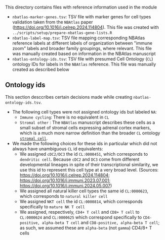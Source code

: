 This directory contains files with reference information used in the module

* `nbatlas-marker-genes.tsv`: TSV file with marker genes for cell types validation taken from the `NBAtlas` paper (<https://doi.org/10.1016/j.celrep.2024.114804>).
This file was created with `../scripts/setup/prepare-nbatlas-gene-lists.R`
* `nbatlas-label-map.tsv`: TSV file mapping corresponding NBAtlas reference labels at different labels of organization between "immune zoom" labels and broader family groupings, where relevant.
This file was manually created based on information in the NBAtlas manuscript
* `nbatlas-ontology-ids.tsv`: TSV file with presumed Cell Ontology (`CL`) ontology IDs for labels in the `NBAtlas` reference.
This file was manually created as described below

## Ontology ids

This section desccribes certain decisions made while creating `nbatlas-ontology-ids.tsv`.

* The following cell types were not assigned ontology ids but labeled `NA`:
  * `Immune cycling`: There is no equivalent in `CL`
  * `Stromal other` : The `NBAtlas` manuscript describes these cells as a small subset of stromal cells expressing adrenal cortex markers, which is a much more narrow definition than the broader `CL` ontology [`stromal cell`](http://purl.obolibrary.org/obo/CL_0000499).
* We made the following choices for these ids in particular which did not always have unambiguous `CL` id equivalents:
  * We assigned `cDC2/DC3` the id `CL:0000451`, which corresponds to `dendritic cell`.
  Because `cDC2` and `DC3` come from different developmental lineages in spite of their transcriptional similarity, we use this id to represent this cell type at a very broad level. (Sources: <https://doi.org/10.1016/j.celrep.2024.114804>; <https://doi.org/10.1016/j.immuni.2023.07.001>; <https://doi.org/10.1016/j.immuni.2024.05.007>)
  * We assigned all natural killer cell types the same id `CL:0000623`, which corresponds to `natural killer cell`
  * We assigned `NKT cell` the id `CL:0000814`, which corresponds specifically to `mature NK T cell`
  * We assigned, respectively, `CD4+ T cell` and `CD8+ T cell` to `CL:0000624` and `CL:0000625` which correspond specifically to `CD4-positive, alpha-beta T cell` and `CD8-positive, alpha-beta T cell`; as such, we assumed these are `alpha-beta` (not `gamma`) CD4/8+ T cells